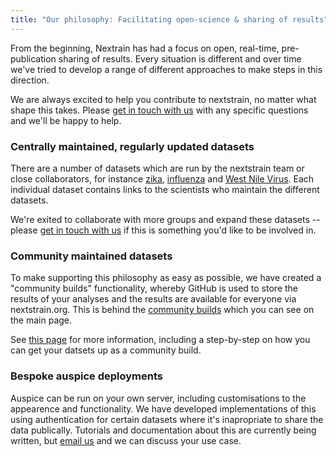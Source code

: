 ```yaml
---
title: "Our philosophy: Facilitating open-science & sharing of results"
---
```


From the beginning, Nextrain has had a focus on open, real-time, pre-publication sharing of results.
Every situation is different and over time we've tried to develop a range of different approaches to make steps in this direction.


We are always excited to help you contribute to nextstrain, no matter what shape this takes.
Please [get in touch with us](mailto:hello@nextstrain.org) with any specific questions and we'll be happy to help.


### Centrally maintained, regularly updated datasets

There are a number of datasets which are run by the nextstrain team or close collaborators, for instance
[zika](/zika), [influenza](/flu) and [West Nile Virus](/WNV/NA).
Each individual dataset contains links to the scientists who maintain the different datasets.

We're exited to collaborate with more groups and expand these datasets -- please [get in touch with us](mailto:hello@nextstrain.org) if this is something you'd like to be involved in.


### Community maintained datasets

To make supporting this philosophy as easy as possible, we have created a "community builds" functionality, whereby GitHub is used to store the results of your analyses and the results are available for everyone via nextstrain.org.
This is behind the [community builds](/) which you can see on the main page.

See [this page](community-builds) for more information, including a step-by-step on how you can get your datsets up as a community build. 

### Bespoke auspice deployments

Auspice can be run on your own server, including customisations to the appearence and functionality.
We have developed implementations of this using authentication for certain datasets where it's inapropriate to share the data publically.
Tutorials and documentation about this are currently being written, but [email us](mailto:hello@nextstrain.org) and we can discuss your use case.
